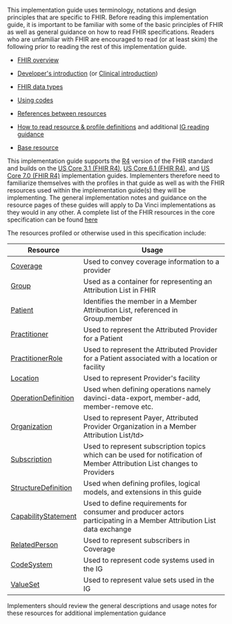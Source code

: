 This implementation guide uses terminology, notations and design principles that are specific to FHIR.  Before reading this implementation guide, it is important to be familiar with some of the basic principles of FHIR as well as general guidance on how to read FHIR specifications.  Readers who are unfamiliar with FHIR are encouraged to read (or at least skim) the following prior to reading the rest of this implementation guide.

* [FHIR overview]({{site.data.fhir.path}}overview.html)
* [Developer's introduction]({{site.data.fhir.path}}overview-dev.html) (or [Clinical introduction]({{site.data.fhir.path}}overview-clinical.html))
* [FHIR data types]({{site.data.fhir.path}}datatypes.html)
* [Using codes]({{site.data.fhir.path}}terminologies.html)
* [References between resources]({{site.data.fhir.path}}references.html)
* [How to read resource & profile definitions]({{site.data.fhir.path}}formats.html) and additional [IG reading guidance](https://build.fhir.org/ig/FHIR/ig-guidance/readingIgs.html)

* [Base resource]({{site.data.fhir.path}}resource.html)

This implementation guide supports the [R4]({{site.data.fhir.path}}index.html) version of the FHIR standard and builds on the [US Core 3.1 (FHIR R4)]({{site.data.fhir.ver.uscore3}}), [US Core 6.1 (FHIR R4)]({{site.data.fhir.ver.uscore6}}), and [US Core 7.0 (FHIR R4)]({{site.data.fhir.ver.uscore7}}) implementation guides.  Implementers therefore need to familiarize themselves with the profiles in that guide as well as with the FHIR resources used within the implementation guide(s) they will be implementing.  The general implementation notes and guidance on the resource pages of these guides will apply to Da Vinci implementations as they would in any other.  A complete list of the FHIR resources in the core specification can be found [here]({{site.data.fhir.path}}resourcelist.html)

The resources profiled or otherwise used in this specification include:

<table class="grid">
  <thead>
    <tr>
      <th>Resource</th>
      <th>Usage</th>
    </tr>
  </thead>
  <tbody>
    <tr>
      <td><a href="{{site.data.fhir.path}}coverage.html">Coverage</a></td>
      <td>Used to convey coverage information to a provider</td>
    </tr>
    <tr>
      <td><a href="{{site.data.fhir.path}}group.html">Group</a></td>
      <td>Used as a container for representing an Attribution List in FHIR</td>
    </tr>
    <tr>
      <td><a href="{{site.data.fhir.path}}patient.html">Patient</a></td>
      <td>Identifies the member in a Member Attribution List, referenced in Group.member</td>
    </tr>
    <tr>
      <td><a href="{{site.data.fhir.path}}practitioner.html">Practitioner</a></td>
      <td>Used to represent the Attributed Provider for a Patient</td>
    </tr>
    <tr>
      <td><a href="{{site.data.fhir.path}}practitionerrole.html">PractitionerRole</a></td>
      <td>Used to represent the Attributed Provider for a Patient associated with a location or facility</td>
    </tr>
    <tr>
      <td><a href="{{site.data.fhir.path}}location.html">Location</a></td>
      <td>Used to represent Provider's facility</td>
    </tr>
    <tr>
      <td><a href="{{site.data.fhir.path}}operationdefinition.html">OperationDefinition</a></td>
      <td>Used when defining operations namely davinci-data-export, member-add, member-remove etc.</td>
    </tr>
    <tr>
      <td><a href="{{site.data.fhir.path}}organization.html">Organization</a></td>
      <td>Used to represent Payer, Attributed Provider Organization in a Member Attribution List/td>
    </tr>
    <tr>
      <td><a href="{{site.data.fhir.path}}subscription.html">Subscription</a></td>
      <td>Used to represent subscription topics which can be used for notification of Member Attribution List changes to Providers</td>
    </tr>
    <tr>
      <td><a href="{{site.data.fhir.path}}structuredefinition.html">StructureDefinition</a></td>
      <td>Used when defining profiles, logical models, and extensions in this guide</td>
    </tr>
    <tr>
      <td><a href="{{site.data.fhir.path}}capabilitystatement.html">CapabilityStatement</a></td>
      <td>Used to define requirements for consumer and producer actors participating in a Member Attribution List data exchange</td>
    </tr>
    <tr>
      <td><a href="{{site.data.fhir.path}}relatedperson.html">RelatedPerson</a></td>
      <td>Used to represent subscribers in Coverage</td>
    </tr>
    <tr>
      <td><a href="{{site.data.fhir.path}}codesystem.html">CodeSystem</a></td>
      <td>Used to represent code systems used in the IG</td>
    </tr>
    <tr>
      <td><a href="{{site.data.fhir.path}}valueset.html">ValueSet</a></td>
      <td>Used to represent value sets used in the IG</td>
    </tr>
  </tbody>
</table>

Implementers should review the general descriptions and usage notes for these resources for additional implementation guidance